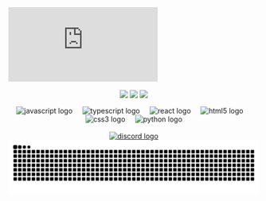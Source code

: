 
![](https://biaupload.com/do.php?imgf=org-96da2a38132c1.png)
<div align="center">


![](https://github-readme-stats.vercel.app/api?username=Parsa3323&theme=dark&hide_border=true&include_all_commits=true&count_private=false)
![](https://github-readme-streak-stats.herokuapp.com/?user=Parsa3323&theme=dark&hide_border=true)
![](https://github-readme-stats.vercel.app/api/top-langs/?username=Parsa3323&theme=dark&hide_border=true&include_all_commits=true&count_private=false&layout=compact)

</div>




<div align="center">
  <img src="https://cdn.jsdelivr.net/gh/devicons/devicon/icons/javascript/javascript-original.svg" style="height:30px; width:30px;" alt="javascript logo" />
  <img width="12" />
  <img src="https://cdn.jsdelivr.net/gh/devicons/devicon/icons/typescript/typescript-original.svg" style="height:30px; width:30px;" alt="typescript logo" />
  <img width="12" />
  <img src="https://cdn.jsdelivr.net/gh/devicons/devicon/icons/react/react-original.svg" style="height:30px; width:30px;" alt="react logo" />
  <img width="12" />
  <img src="https://cdn.jsdelivr.net/gh/devicons/devicon/icons/html5/html5-original.svg" style="height:30px; width:30px;" alt="html5 logo" />
  <img width="12" />
  <img src="https://cdn.jsdelivr.net/gh/devicons/devicon/icons/css3/css3-original.svg" style="height:30px; width:30px;" alt="css3 logo" />
  <img width="12" />
  <img src="https://cdn.jsdelivr.net/gh/devicons/devicon/icons/python/python-original.svg" style="height:30px; width:30px;" alt="python logo" /> </br> </br>
      <a href="https://discord.gg/KUBewtmW" target="_blank">
    <img src="https://img.shields.io/static/v1?message=Discord&logo=discord&label=&color=7289DA&logoColor=white&labelColor=&style=for-the-badge" height="35" alt="discord logo"  />
  </a>
</div>


<div align="center">
<picture>
  <source media="(prefers-color-scheme: dark)" srcset="https://raw.githubusercontent.com/Parsa3323/Parsa3323/output/github-snake-dark.svg" />
  <source media="(prefers-color-scheme: light)" srcset="https://raw.githubusercontent.com/Parsa3323/Parsa3323/output/github-snake.svg" />
  <img alt="github-snake" src="https://raw.githubusercontent.com/Parsa3323/Parsa3323/output/github-snake.svg" />
</picture>
</div>




